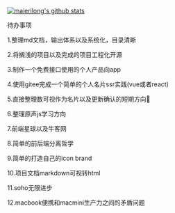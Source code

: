 [![maierilong's github stats](https://github-readme-stats.vercel.app/api?username=miles97)]()

待办事项

1.整理md文档，输出体系以及系统化，目录清晰

2.将搁浅的项目以及完成的项目工程化开源

3.制作一个免费接口使用的个人产品向app

4.使用gitee完成一个简单的个人名片ssr实践(vue或者react)

5.直接整理数可视作为名片以及更新确认的短期方向🧭

6.整理原声js学习方向

7.前端星球以及牛客网

8.简单的前后端分离哲学

9.简单的打造自己的icon brand

10.项目文档markdown可视转html

11.soho无限进步

12.macbook便携和macmini生产力之间的矛盾问题
